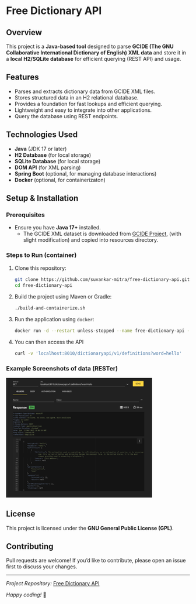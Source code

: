 # Free Dictionary API

## Overview

This project is a **Java-based tool** designed to parse **GCIDE (The GNU Collaborative International Dictionary of English) XML data** and store it in a **local H2/SQLite database** for efficient querying (REST API) and usage.

## Features

- Parses and extracts dictionary data from GCIDE XML files.
- Stores structured data in an H2 relational database.
- Provides a foundation for fast lookups and efficient querying.
- Lightweight and easy to integrate into other applications.
- Query the database using REST endpoints.

## Technologies Used

- **Java** (JDK 17 or later)
- **H2 Database** (for local storage)
- **SQLite Database** (for local storage)
- **DOM API** (for XML parsing)
- **Spring Boot** (optional, for managing database interactions)
- **Docker** (optional, for containerizaton)

## Setup & Installation

### Prerequisites

- Ensure you have **Java 17+** installed.
  - The GCIDE XML dataset is downloaded from [GCIDE Project](https://gcide.gnu.org.ua/), 
    (with slight modification) and copied into resources directory.

### Steps to Run (container)

1. Clone this repository:
   ```sh
   git clone https://github.com/suvankar-mitra/free-dictionary-api.git
   cd free-dictionary-api
   ```
2. Build the project using Maven or Gradle:
   ```sh
   ./build-and-containerize.sh
   ```
3. Run the application using `docker`:
   ```sh
   docker run -d --restart unless-stopped --name free-dictionary-api -p 8010:8010 free-dictionary-api:latest
   ```
   
4. You can then access the API
   ```sh
   curl -v 'localhost:8010/dictionaryapi/v1/definitions?word=hello'
   ```

### Example Screenshots of data (RESTer)
<img src="screenshots/REST_client_output.png" alt="REST API output of word hello" width="400">


## License
This project is licensed under the **GNU General Public License (GPL)**.

## Contributing

Pull requests are welcome! If you’d like to contribute, please open an issue first to discuss your changes.

---

*Project Repository:* [Free Dictionary API](https://github.com/suvankar-mitra/free-dictionary-api)

*Happy coding!* 🚀

